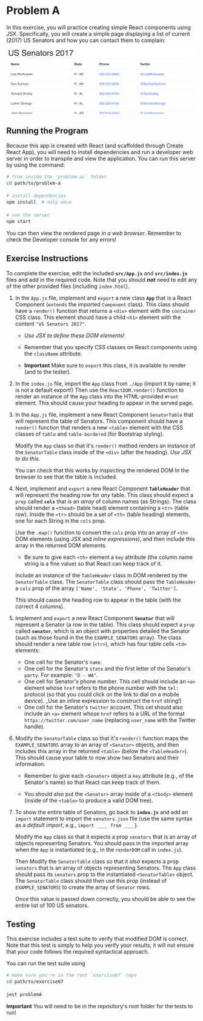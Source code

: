 # Problem A

In this exercise, you will practice creating simple React components using JSX. Specifically, you will create a simple page displaying a list of current (2017) US Senators and how you can contact them to complain:

![Example complete exercise](img/example.png)

## Running the Program
Because this app is created with React (and scaffolded through Create React App), you will need to install dependencies and run a developer web server in order to transpile and view the application. You can run this server by using the command:

```bash
# from inside the `problem-a/` folder
cd path/to/problem-a

# install dependencies
npm install  # only once

# run the server
npm start
```

You can then view the rendered page _in a web browser_. Remember to check the Developer console for any errors!


## Exercise Instructions
To complete the exercise, edit the included **`src/App.js`** and **`src/index.js`** files and add in the required code. Note that you should ___not___ need to edit any of the other provided files (including `index.html`).

1. In the `App.js` file, implement and `export` a new class **`App`** that is a React Component (`extends` the imported `Component` class). This class should have a `render()` function that returns a `<div>` element with the `container` CSS class. This element should have a child `<h1>` element with the content `"US Senators 2017"`. 
  
    - _Use JSX to define these DOM elements!_ 

    - Remember that you specify CSS classes on React components using the `className` attribute.

    - **Important** Make sure to `export` this class, it is available to render (and to the tester).

2. In the `index.js` file, import the `App` class from `./App` (import it by name; it is not a default export!) Then use the `ReactDOM.render()` function to render an instance of the `App` class into the HTML-provided `#root` element. This should cause your heading to appear in the served page.

3. In the `App.js` file, implement a new React Component `SenatorTable` that will represent the table of Senators. This component should have a `render()` function that renders a new `<table>` element with the CSS classes of `table` and `table-bordered` (for Bootstrap styling).

    Modify the `App` class so that it's `render()` method renders an instance of the `SenatorTable` class inside of the `<div>` (after the heading). _Use JSX to do this_.

    You can check that this works by _inspecting_ the rendered DOM In the browser to see that the table is included.

4. Next, implement and `export` a new React Component **`TableHeader`** that will represent the heading row for _any_ table. This class should expect a `prop` called **`cols`** that is an _array_ of column names (as Strings). The class should render a `<thead>` (table head) element containing a `<tr>` (table row). Inside the `<tr>` should be a set of `<th>` (table heading) elements, one for each String in the `cols` prop.

    Use the `.map()` function to convert the `cols` prop into an array of `<th>` DOM elements (using JSX and _inline expressions_), and then include this array in the returned DOM elements.

    - Be sure to give each `<th>` element a `key` attribute (the column name string is a fine value) so that React can keep track of it.

    Include an instance of the `TableHeader` class in DOM rendered by the `SenatorTable` class. The `SenatorTable` class should pass the `TableHeader` a `cols` prop of the array `['Name', 'State', 'Phone', 'Twitter']`.

    This should cause the heading row to appear in the table (with the correct 4 columns).

5. Implement and `export` a new React Component **`Senator`** that will represent a Senator (a row in the table). This class should expect a `prop` called **`senator`**, which is an object with properties detailed the Senator (such as those found in the the `EXAMPLE_SENATORS` array). The class should render a new table row (`<tr>`), which has four table cells `<td>` elements:

    - One cell for the Senator's `name`.
    - One cell for the Senator's `state` and the first letter of the Senator's `party`. For example: `"D - WA"`.
    - One cell for Senator's phone number. This cell should include an `<a>` element whose `href` refers to the phone number with the `tel:` protocol (so that you could click on the link to dial on a mobile device). _Use an inline expression to construct the `href` string!)
    - One cell for the Senator's `twitter` account. This cel should also include an `<a>` element whose `href` refers to a URL of the format `https://twitter.com/user_name` (replacing `user_name` with the Twitter handle).

6. Modify the `SenatorTable` class so that it's `render()` function maps the `EXAMPLE_SENATORS` array to an array of `<Senator>` objects, and then includes this array in the returned `<table>` (below the `<TableHeader>`). This should cause your table to now show two Senators and their information.

    - Remember to give each `<Senator>` object a `key` attribute (e.g., of the Senator's name) so that React can keep track of them.

    - You should also put the `<Senator>` array inside of a `<tbody>` element (inside of the `<table>` to produce a valid DOM tree).

7. To show the entire table of Senators, go back to **`index.js`** and add an `import` statement to import the `senators.json` file (use the same syntax as a _default import_, e.g., `import ____ from ____`).

    Modify the `App` class so that it expects a prop `senators` that is an array of objects representing Senators. You should pass in the imported array when the `App` is instantiated (e.g., in the `renderDOM` call in `index.js`). 
    
    Then Modify the `SenatorTable` class so that it _also_ expects a prop `senators` that is an array of objects representing Senators. The `App` class should pass its `senators` prop to the instantiated `<SenatorTable>` object. The `SenatorTable` class should then use this prop (instead of `EXAMPLE_SENATORS`) to create the array of `Senator` rows.

    Once this value is passed down correctly, you should be able to see the entire list of 100 US senators.


## Testing
This exercise includes a test suite to verify that modified DOM is correct. Note that this test is simply to help you verify your results; it will not ensure that your code follows the required syntactical approach.

You can run the test suite using

```bash
# make sure you're in the root `exercise07` repo
cd path/to/exercise07

jest problemA
```

**Important** You will need to be in the repository's root folder for the tests to run!